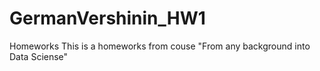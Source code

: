 # GermanVershinin_HW1
Homeworks
This is a homeworks from couse "From any background into Data Sciense"
